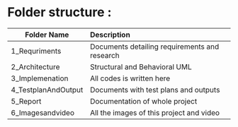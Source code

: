 
# Folder structure :
|     Folder Name               |              Description                  |
|-------------------------------|:------------------------------------------| 
|1_Requriments	|Documents detailing requirements and research |
|2_Architecture	|Structural and Behavioral UML|
|3_Implemenation|	All codes is written here|
|4_TestplanAndOutput |	Documents with test plans and outputs|
|5_Report|	Documentation of whole project|
|6_Imagesandvideo	| All the images of this project and video |

